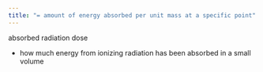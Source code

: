 ```yaml
---
title: "= amount of energy absorbed per unit mass at a specific point"
---
```

absorbed radiation dose
- how much energy from ionizing radiation has been absorbed in a small volume

